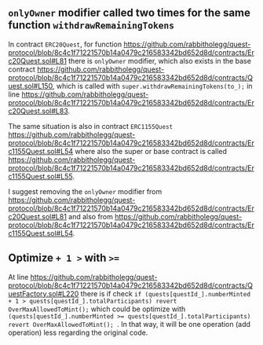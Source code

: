## `onlyOwner` modifier called two times for the same function `withdrawRemainingTokens`

In contract `ERC20Quest`, for function https://github.com/rabbitholegg/quest-protocol/blob/8c4c1f71221570b14a0479c216583342bd652d8d/contracts/Erc20Quest.sol#L81 there is `onlyOwner` modifier, which also exists in the base contract https://github.com/rabbitholegg/quest-protocol/blob/8c4c1f71221570b14a0479c216583342bd652d8d/contracts/Quest.sol#L150, which is called with `super.withdrawRemainingTokens(to_);` in line https://github.com/rabbitholegg/quest-protocol/blob/8c4c1f71221570b14a0479c216583342bd652d8d/contracts/Erc20Quest.sol#L83. 

The same situation is also in contract `ERC1155Quest` https://github.com/rabbitholegg/quest-protocol/blob/8c4c1f71221570b14a0479c216583342bd652d8d/contracts/Erc1155Quest.sol#L54 where also the super or base contract is called https://github.com/rabbitholegg/quest-protocol/blob/8c4c1f71221570b14a0479c216583342bd652d8d/contracts/Erc1155Quest.sol#L55.

I suggest removing the `onlyOwner` modifier from https://github.com/rabbitholegg/quest-protocol/blob/8c4c1f71221570b14a0479c216583342bd652d8d/contracts/Erc20Quest.sol#L81  and also from https://github.com/rabbitholegg/quest-protocol/blob/8c4c1f71221570b14a0479c216583342bd652d8d/contracts/Erc1155Quest.sol#L54.


##  Optimize ` + 1 > ` with ` >= `

At line https://github.com/rabbitholegg/quest-protocol/blob/8c4c1f71221570b14a0479c216583342bd652d8d/contracts/QuestFactory.sol#L220 there is if check `if (quests[questId_].numberMinted + 1 > quests[questId_].totalParticipants) revert OverMaxAllowedToMint();` which could be optimize with `(quests[questId_].numberMinted >= quests[questId_].totalParticipants) revert OverMaxAllowedToMint(); `. In that way, it will be one operation (add operation) less regarding the original code.